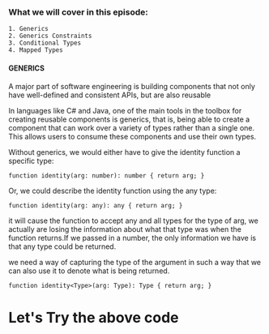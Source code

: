 ### What we will cover in this episode:

    1. Generics 
    2. Generics Constraints
    3. Conditional Types
    4. Mapped Types


#### GENERICS

A major part of software engineering is building components that not only have well-defined and consistent APIs, but are also reusable

In languages like C# and Java, one of the main tools in the toolbox for creating reusable components is generics, that is, being able to create a component that can work over a variety of types rather than a single one. This allows users to consume these components and use their own types.


Without generics, we would either have to give the identity function a specific type:

`function identity(arg: number): number {
return arg;
}`

Or, we could describe the identity function using the any type:

`function identity(arg: any): any {
return arg;
}`

it will cause the function to accept any and all types for the type of arg, we actually are losing the information about what that type was when the function returns.If we passed in a number, the only information we have is that any type could be returned.

we need a way of capturing the type of the argument in such a way that we can also use it to denote what is being returned. 

`function identity<Type>(arg: Type): Type {
return arg;
}`

# Let's Try the above code


